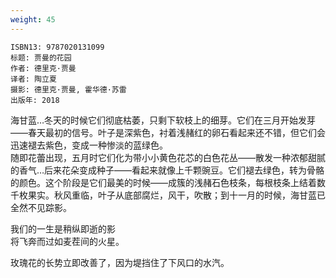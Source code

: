 ```yaml
---
weight: 45
---
```


```
ISBN13: 9787020131099
标题: 贾曼的花园
作者: 德里克·贾曼
译者: 陶立夏
摄影: 德里克·贾曼, 霍华德·苏雷
出版年: 2018
```

海甘蓝…冬天的时候它们彻底枯萎，只剩下软枝上的细芽。它们在三月开始发芽——春天最初的信号。叶子是深紫色，衬着浅赭红的卵石看起来还不错，但它们会迅速褪去紫色，变成一种惨淡的蓝绿色。  
随即花蕾出现，五月时它们化为带小小黄色花芯的白色花丛——散发一种浓郁甜腻的香气…后来花朵变成种子——看起来就像上千颗豌豆。它们褪去绿色，转为骨骼的颜色。这个阶段是它们最美的时候——成簇的浅赭石色枝条，每根枝条上结着数千枚果实。秋风重临，叶子从底部腐烂，风干，吹散；到十一月的时候，海甘蓝已全然不见踪影。

我们的一生是稍纵即逝的影  
将飞奔而过如麦茬间的火星。

玫瑰花的长势立即改善了，因为堤挡住了下风口的水汽。